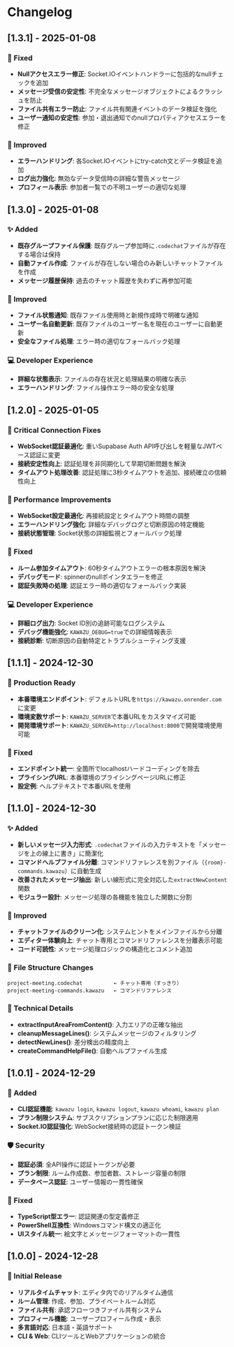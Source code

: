 # Changelog

## [1.3.1] - 2025-01-08

### 🐛 Fixed
- **Nullアクセスエラー修正**: Socket.IOイベントハンドラーに包括的なnullチェックを追加
- **メッセージ受信の安定性**: 不完全なメッセージオブジェクトによるクラッシュを防止
- **ファイル共有エラー防止**: ファイル共有関連イベントのデータ検証を強化
- **ユーザー通知の安定性**: 参加・退出通知でのnullプロパティアクセスエラーを修正

### 🔧 Improved
- **エラーハンドリング**: 各Socket.IOイベントにtry-catch文とデータ検証を追加
- **ログ出力強化**: 無効なデータ受信時の詳細な警告メッセージ
- **プロフィール表示**: 参加者一覧での不明ユーザーの適切な処理

## [1.3.0] - 2025-01-08

### ✨ Added
- **既存グループファイル保護**: 既存グループ参加時に`.codechat`ファイルが存在する場合は保持
- **自動ファイル作成**: ファイルが存在しない場合のみ新しいチャットファイルを作成
- **メッセージ履歴保持**: 過去のチャット履歴を失わずに再参加可能

### 🔧 Improved
- **ファイル状態通知**: 既存ファイル使用時と新規作成時で明確な通知
- **ユーザー名自動更新**: 既存ファイルのユーザー名を現在のユーザーに自動更新
- **安全なファイル処理**: エラー時の適切なフォールバック処理

### 💻 Developer Experience
- **詳細な状態表示**: ファイルの存在状況と処理結果の明確な表示
- **エラーハンドリング**: ファイル操作エラー時の安全な処理

## [1.2.0] - 2025-01-05

### 🔧 Critical Connection Fixes
- **WebSocket認証最適化**: 重いSupabase Auth API呼び出しを軽量なJWTベース認証に変更
- **接続安定性向上**: 認証処理を非同期化して早期切断問題を解決
- **タイムアウト処理改善**: 認証処理に3秒タイムアウトを追加、接続確立の信頼性向上

### 🚀 Performance Improvements
- **WebSocket設定最適化**: 再接続設定とタイムアウト時間の調整
- **エラーハンドリング強化**: 詳細なデバッグログと切断原因の特定機能
- **接続状態管理**: Socket状態の詳細監視とフォールバック処理

### 🐛 Fixed
- **ルーム参加タイムアウト**: 60秒タイムアウトエラーの根本原因を解決
- **デバッグモード**: spinnerのnullポインタエラーを修正
- **認証失敗時の処理**: 認証エラー時の適切なフォールバック実装

### 💻 Developer Experience
- **詳細ログ出力**: Socket ID別の追跡可能なログシステム
- **デバッグ機能強化**: `KAWAZU_DEBUG=true`での詳細情報表示
- **接続診断**: 切断原因の自動特定とトラブルシューティング支援

## [1.1.1] - 2024-12-30

### 🚀 Production Ready
- **本番環境エンドポイント**: デフォルトURLを`https://kawazu.onrender.com`に変更
- **環境変数サポート**: `KAWAZU_SERVER`で本番URLをカスタマイズ可能
- **開発環境サポート**: `KAWAZU_SERVER=http://localhost:8000`で開発環境使用可能

### 🔧 Fixed
- **エンドポイント統一**: 全箇所でlocalhostハードコーディングを除去
- **プライシングURL**: 本番環境のプライシングページURLに修正
- **設定例**: ヘルプテキストで本番URLを使用

## [1.1.0] - 2024-12-30

### ✨ Added
- **新しいメッセージ入力形式**: `.codechat`ファイルの入力テキストを「メッセージを上の線上に書き」に簡潔化
- **コマンドヘルプファイル分離**: コマンドリファレンスを別ファイル（`{room}-commands.kawazu`）に自動生成
- **改善されたメッセージ抽出**: 新しい線形式に完全対応した`extractNewContent`関数
- **モジュラー設計**: メッセージ処理の各機能を独立した関数に分割

### 🔧 Improved
- **チャットファイルのクリーン化**: システムヒントをメインファイルから分離
- **エディター体験向上**: チャット専用とコマンドリファレンスを分離表示可能
- **コード可読性**: メッセージ処理ロジックの構造化とコメント追加

### 📁 File Structure Changes
```
project-meeting.codechat          ← チャット専用（すっきり）
project-meeting-commands.kawazu   ← コマンドリファレンス
```

### 🧩 Technical Details
- **extractInputAreaFromContent()**: 入力エリアの正確な抽出
- **cleanupMessageLines()**: システムメッセージのフィルタリング
- **detectNewLines()**: 差分検出の精度向上
- **createCommandHelpFile()**: 自動ヘルプファイル生成

## [1.0.1] - 2024-12-29

### 🔐 Added
- **CLI認証機能**: `kawazu login`, `kawazu logout`, `kawazu whoami`, `kawazu plan`
- **プラン制限システム**: サブスクリプションプランに応じた制限適用
- **Socket.IO認証強化**: WebSocket接続時の認証トークン検証

### 🛡️ Security
- **認証必須**: 全API操作に認証トークンが必要
- **プラン制限**: ルーム作成数、参加者数、ストレージ容量の制限
- **データベース認証**: ユーザー情報の一貫性確保

### 🐛 Fixed
- **TypeScript型エラー**: 認証関連の型定義修正
- **PowerShell互換性**: Windowsコマンド構文の適正化
- **UIスタイル統一**: 絵文字とメッセージフォーマットの一貫性

## [1.0.0] - 2024-12-28

### 🎉 Initial Release
- **リアルタイムチャット**: エディタ内でのリアルタイム通信
- **ルーム管理**: 作成、参加、プライベートルーム対応
- **ファイル共有**: 承認フローつきファイル共有システム
- **プロフィール機能**: ユーザープロフィール作成・表示
- **多言語対応**: 日本語・英語サポート
- **CLI & Web**: CLIツールとWebアプリケーションの統合 